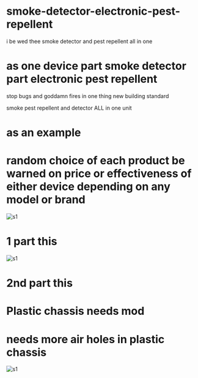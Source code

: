 # smoke-detector-electronic-pest-repellent
i be wed thee smoke detector and pest repellent all in one


# as one device part smoke detector part electronic pest repellent

stop bugs and goddamn fires in one thing new building standard

smoke pest repellent and detector ALL in one unit

# as an example
# random choice of each product be warned on price or effectiveness of either device depending on any model or brand
![s1](https://raw.githubusercontent.com/c4pt000/smoke-detector-electronic-pest-repellent/main/Screenshot_20220327-175046-691.png)
# 1 part this



![s1](https://raw.githubusercontent.com/c4pt000/smoke-detector-electronic-pest-repellent/main/Screenshot_20220327-175538-865.png)
# 2nd part this 


# Plastic chassis needs mod
# needs more air holes in plastic chassis
![s1](https://raw.githubusercontent.com/c4pt000/smoke-detector-electronic-pest-repellent/main/Screenshot_20220327-175538-865~8.png)

